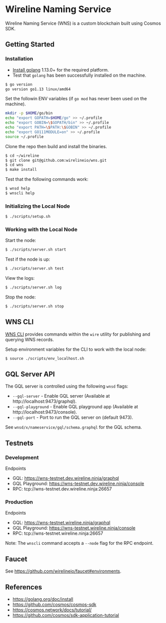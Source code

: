 # Wireline Naming Service

Wireline Naming Service (WNS) is a custom blockchain built using Cosmos SDK.

## Getting Started

### Installation

* [Install golang](https://golang.org/doc/install) 1.13.0+ for the required platform.
* Test that `golang` has been successfully installed on the machine.

```bash
$ go version
go version go1.13 linux/amd64
```

Set the followin ENV variables (if `go mod` has never been used on the machine).

```bash
mkdir -p $HOME/go/bin
echo "export GOPATH=$HOME/go" >> ~/.profile
echo "export GOBIN=\$GOPATH/bin" >> ~/.profile
echo "export PATH=\$PATH:\$GOBIN" >> ~/.profile
echo "export GO111MODULE=on" >> ~/.profile
source ~/.profile
```

Clone the repo then build and install the binaries.

```bash
$ cd ~/wireline
$ git clone git@github.com:wirelineio/wns.git
$ cd wns
$ make install
```

Test that the following commands work:

```bash
$ wnsd help
$ wnscli help
```

### Initializing the Local Node

```bash
$ ./scripts/setup.sh
```

### Working with the Local Node

Start the node:

```bash
$ ./scripts/server.sh start
```

Test if the node is up:

```bash
$ ./scripts/server.sh test
```

View the logs:

```bash
$ ./scripts/server.sh log
```

Stop the node:

```bash
$ ./scripts/server.sh stop
```


## WNS CLI

[WNS CLI](https://github.com/wirelineio/registry-cli) provides commands within the `wire` utility for publishing and querying WNS records.

Setup environment variables for the CLI to work with the local node:

```bash
$ source ./scripts/env_localhost.sh
```


## GQL Server API

The GQL server is controlled using the following `wnsd` flags:

* `--gql-server` - Enable GQL server (Available at http://localhost:9473/graphql).
* `--gql-playground` - Enable GQL playground app (Available at http://localhost:9473/console).
* `--gql-port` - Port to run the GQL server on (default 9473).

See `wnsd/x/nameservice/gql/schema.graphql` for the GQL schema.


## Testnets


### Development

Endpoints

* GQL: https://wns-testnet.dev.wireline.ninja/graphql
* GQL Playground: https://wns-testnet.dev.wireline.ninja/console
* RPC: tcp://wns-testnet.dev.wireline.ninja:26657

### Production

Endpoints

* GQL: https://wns-testnet.wireline.ninja/graphql
* GQL Playground: https://wns-testnet.wireline.ninja/console
* RPC: tcp://wns-testnet.wireline.ninja:26657

Note: The `wnscli` command accepts a `--node` flag for the RPC endpoint.

## Faucet

See https://github.com/wirelineio/faucet#environments.

## References

* https://golang.org/doc/install
* https://github.com/cosmos/cosmos-sdk
* https://cosmos.network/docs/tutorial/
* https://github.com/cosmos/sdk-application-tutorial
